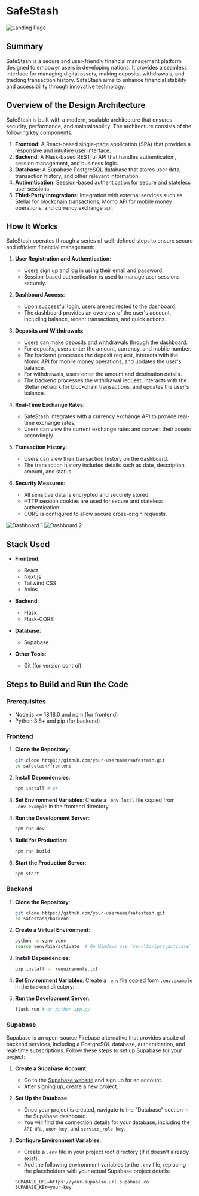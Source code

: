 # SafeStash

![Landing Page](./images/landing_page.png)

## Summary

SafeStash is a secure and user-friendly financial management platform designed to empower users in developing nations. It provides a seamless interface for managing digital assets, making deposits, withdrawals, and tracking transaction history. SafeStash aims to enhance financial stability and accessibility through innovative technology.

## Overview of the Design Architecture

SafeStash is built with a modern, scalable architecture that ensures security, performance, and maintainability. The architecture consists of the following key components:

1. **Frontend**: A React-based single-page application (SPA) that provides a responsive and intuitive user interface.
2. **Backend**: A Flask-based RESTful API that handles authentication, session management, and business logic.
3. **Database**: A Supabase PostgreSQL database that stores user data, transaction history, and other relevant information.
4. **Authentication**: Session-based authentication for secure and stateless user sessions.
5. **Third-Party Integrations**: Integration with external services such as Stellar for blockchain transactions, Momo API for mobile money operations, and currency exchange api.

## How It Works

SafeStash operates through a series of well-defined steps to ensure secure and efficient financial management:

1. **User Registration and Authentication**:

   - Users sign up and log in using their email and password.
   - Session-based authentication is used to manage user sessions securely.

2. **Dashboard Access**:

   - Upon successful login, users are redirected to the dashboard.
   - The dashboard provides an overview of the user's account, including balance, recent transactions, and quick actions.

3. **Deposits and Withdrawals**:

   - Users can make deposits and withdrawals through the dashboard.
   - For deposits, users enter the amount, currency, and mobile number.
   - The backend processes the deposit request, interacts with the Momo API for mobile money operations, and updates the user's balance.
   - For withdrawals, users enter the amount and destination details.
   - The backend processes the withdrawal request, interacts with the Stellar network for blockchain transactions, and updates the user's balance.

4. **Real-Time Exchange Rates**:

   - SafeStash integrates with a currency exchange API to provide real-time exchange rates.
   - Users can view the current exchange rates and convert their assets accordingly.

5. **Transaction History**:

   - Users can view their transaction history on the dashboard.
   - The transaction history includes details such as date, description, amount, and status.

6. **Security Measures**:
   - All sensitive data is encrypted and securely stored.
   - HTTP session cookies are used for secure and stateless authentication.
   - CORS is configured to allow secure cross-origin requests.

![Dashboard 1](./images/dashboard_1.png)
![Dashboard 2](./images/dashboard_2.png)

## Stack Used

- **Frontend**:

  - React
  - Next.js
  - Tailwind CSS
  - Axios

- **Backend**:

  - Flask
  - Flask-CORS

- **Database**:

  - Supabase

- **Other Tools**:
  - Git (for version control)

## Steps to Build and Run the Code

### Prerequisites

- Node.js >= 18.18.0 and npm (for frontend)
- Python 3.8\+ and pip (for backend)

### Frontend

1. **Clone the Repository**:

   ```sh
   git clone https://github.com/your-username/safestash.git
   cd safestash/frontend
   ```

2. **Install Dependencies**:

   ```sh
   npm install # or
   ```

3. **Set Environment Variables**:
   Create a `.env.local` file copied from `.env.example` in the frontend directory

4. **Run the Development Server**:

   ```sh
   npm run dev
   ```

5. **Build for Production**:

   ```sh
   npm run build
   ```

6. **Start the Production Server**:
   ```sh
   npm start
   ```

### Backend

1. **Clone the Repository**:

   ```sh
   git clone https://github.com/your-username/safestash.git
   cd safestash/backend
   ```

2. **Create a Virtual Environment**:

   ```sh
   python -m venv venv
   source venv/bin/activate  # On Windows use `venv\Scripts\activate`
   ```

3. **Install Dependencies**:

   ```sh
   pip install -r requirements.txt
   ```

4. **Set Environment Variables**:
   Create a `.env` file copied form `.env.example` in the `backend` directory:

5. **Run the Development Server**:
   ```sh
   flask run # or python app.py
   ```

### Supabase

Supabase is an open-source Firebase alternative that provides a suite of backend services, including a PostgreSQL database, authentication, and real-time subscriptions. Follow these steps to set up Supabase for your project:

1. **Create a Supabase Account**:

   - Go to the [Supabase website](https://supabase.io/) and sign up for an account.
   - After signing up, create a new project.

2. **Set Up the Database**:

   - Once your project is created, navigate to the "Database" section in the Supabase dashboard.
   - You will find the connection details for your database, including the `API URL`, `anon key`, and `service_role key`.

3. **Configure Environment Variables**:

   - Create a `.env` file in your project root directory (if it doesn't already exist).
   - Add the following environment variables to the `.env` file, replacing the placeholders with your actual Supabase project details:

   ```env
   SUPABASE_URL=https://your-supabase-url.supabase.co
   SUPABASE_KEY=your-key
   ```
